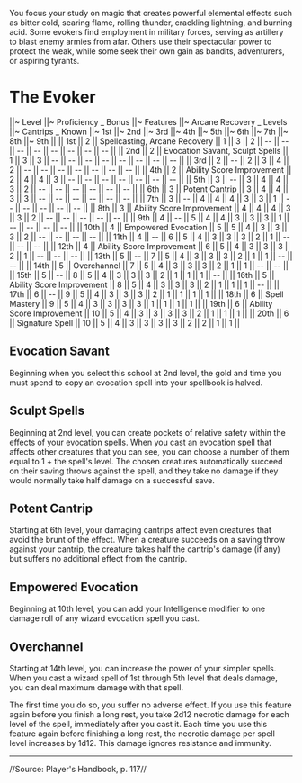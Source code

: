 You focus your study on magic that creates powerful elemental effects such as bitter cold, searing flame, rolling thunder, crackling lightning, and burning acid. Some evokers find employment in military forces, serving as artillery to blast enemy armies from afar. Others use their spectacular power to protect the weak, while some seek their own gain as bandits, adventurers, or aspiring tyrants.

# The Evoker

||~ Level ||~ Proficiency _
Bonus ||~ Features ||~ Arcane Recovery _
Levels ||~ Cantrips _
Known ||~ 1st ||~ 2nd ||~ 3rd ||~ 4th ||~ 5th ||~ 6th ||~ 7th ||~ 8th ||~ 9th ||
|| 1st || 2 || Spellcasting, Arcane Recovery || 1 || 3 || 2 || -- || -- || -- || -- || -- || -- || -- || -- ||
|| 2nd || 2 || Evocation Savant, Sculpt Spells || 1 || 3 || 3 || -- || -- || -- || -- || -- || -- || -- || -- ||
|| 3rd || 2 || -- || 2 || 3 || 4 || 2 || -- || -- || -- || -- || -- || -- || -- ||
|| 4th || 2 || Ability Score Improvement || 2 || 4 || 4 || 3 || -- || -- || -- || -- || -- || -- || -- ||
|| 5th || 3 || -- || 3 || 4 || 4 || 3 || 2 || -- || -- || -- || -- || -- || -- ||
|| 6th || 3 || Potent Cantrip || 3 || 4 || 4 || 3 || 3 || -- || -- || -- || -- || -- || -- ||
|| 7th || 3 || -- || 4 || 4 || 4 || 3 || 3 || 1 || -- || -- || -- || -- || -- ||
|| 8th || 3 || Ability Score Improvement || 4 || 4 || 4 || 3 || 3 || 2 || -- || -- || -- || -- || -- ||
|| 9th || 4 || -- || 5 || 4 || 4 || 3 || 3 || 3 || 1 || -- || -- || -- || -- ||
|| 10th || 4 || Empowered Evocation || 5 || 5 || 4 || 3 || 3 || 3 || 2 || -- || -- || -- || -- ||
|| 11th || 4 || -- || 6 || 5 || 4 || 3 || 3 || 3 || 2 || 1 || -- || -- || -- ||
|| 12th || 4 || Ability Score Improvement || 6 || 5 || 4 || 3 || 3 || 3 || 2 || 1 || -- || -- || -- ||
|| 13th || 5 || -- || 7 || 5 || 4 || 3 || 3 || 3 || 2 || 1 || 1 || -- || -- ||
|| 14th || 5 || Overchannel || 7 || 5 || 4 || 3 || 3 || 3 || 2 || 1 || 1 || -- || -- ||
|| 15th || 5 || -- || 8 || 5 || 4 || 3 || 3 || 3 || 2 || 1 || 1 || 1 || -- ||
|| 16th || 5 || Ability Score Improvement || 8 || 5 || 4 || 3 || 3 || 3 || 2 || 1 || 1 || 1 || -- ||
|| 17th || 6 || -- || 9 || 5 || 4 || 3 || 3 || 3 || 2 || 1 || 1 || 1 || 1 ||
|| 18th || 6 || Spell Mastery || 9 || 5 || 4 || 3 || 3 || 3 || 3 || 1 || 1 || 1 || 1 ||
|| 19th || 6 || Ability Score Improvement || 10 || 5 || 4 || 3 || 3 || 3 || 3 || 2 || 1 || 1 || 1 ||
|| 20th || 6 || Signature Spell || 10 || 5 || 4 || 3 || 3 || 3 || 3 || 2 || 2 || 1 || 1 ||

## Evocation Savant

Beginning when you select this school at 2nd level, the gold and time you must spend to copy an evocation spell into your spellbook is halved.

## Sculpt Spells

Beginning at 2nd level, you can create pockets of relative safety within the effects of your evocation spells. When you cast an evocation spell that affects other creatures that you can see, you can choose a number of them equal to 1 + the spell's level. The chosen creatures automatically succeed on their saving throws against the spell, and they take no damage if they would normally take half damage on a successful save.

## Potent Cantrip

Starting at 6th level, your damaging cantrips affect even creatures that avoid the brunt of the effect. When a creature succeeds on a saving throw against your cantrip, the creature takes half the cantrip's damage (if any) but suffers no additional effect from the cantrip.

## Empowered Evocation

Beginning at 10th level, you can add your Intelligence modifier to one damage roll of any wizard evocation spell you cast.

## Overchannel

Starting at 14th level, you can increase the power of your simpler spells. When you cast a wizard spell of 1st through 5th level that deals damage, you can deal maximum damage with that spell.

The first time you do so, you suffer no adverse effect. If you use this feature again before you finish a long rest, you take 2d12 necrotic damage for each level of the spell, immediately after you cast it. Each time you use this feature again before finishing a long rest, the necrotic damage per spell level increases by 1d12. This damage ignores resistance and immunity.

----

//Source: Player's Handbook, p. 117//